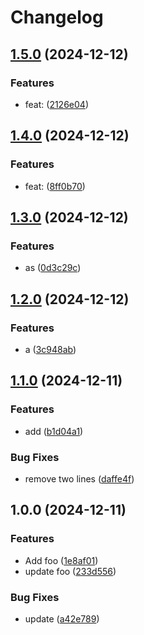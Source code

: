 # Changelog

## [1.5.0](https://github.com/gal-halevi/release-please-sandbox/compare/v1.4.0...v1.5.0) (2024-12-12)


### Features

* feat:  ([2126e04](https://github.com/gal-halevi/release-please-sandbox/commit/2126e04d5ea5fef816fe4e3671c9601d8e27f725))

## [1.4.0](https://github.com/gal-halevi/release-please-sandbox/compare/v1.3.0...v1.4.0) (2024-12-12)


### Features

* feat:  ([8ff0b70](https://github.com/gal-halevi/release-please-sandbox/commit/8ff0b703cb205a0f8683e4a5d9770e4e5451c4b0))

## [1.3.0](https://github.com/gal-halevi/release-please-sandbox/compare/v1.2.0...v1.3.0) (2024-12-12)


### Features

* as ([0d3c29c](https://github.com/gal-halevi/release-please-sandbox/commit/0d3c29c5729bf9269862169d766959685e7b979c))

## [1.2.0](https://github.com/gal-halevi/release-please-sandbox/compare/v1.1.0...v1.2.0) (2024-12-12)


### Features

* a ([3c948ab](https://github.com/gal-halevi/release-please-sandbox/commit/3c948abced8e2fb5f4ed31e1ffb9dabacd7ff11f))

## [1.1.0](https://github.com/gal-halevi/release-please-sandbox/compare/v1.0.0...v1.1.0) (2024-12-11)


### Features

* add ([b1d04a1](https://github.com/gal-halevi/release-please-sandbox/commit/b1d04a1811ce7942977704be34a178b546ad93dc))


### Bug Fixes

* remove two lines ([daffe4f](https://github.com/gal-halevi/release-please-sandbox/commit/daffe4f8aecef90b8eae0d335f00dc21b9ddfee6))

## 1.0.0 (2024-12-11)


### Features

* Add foo ([1e8af01](https://github.com/gal-halevi/release-please-sandbox/commit/1e8af011771e193ca8c38daeb760793de4a28818))
* update foo ([233d556](https://github.com/gal-halevi/release-please-sandbox/commit/233d556eb5820401416a0c43966194568e234dc5))


### Bug Fixes

* update ([a42e789](https://github.com/gal-halevi/release-please-sandbox/commit/a42e78942eddf2a6c666c73739c4503e5893a116))

